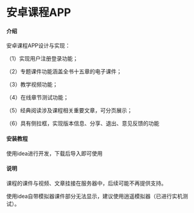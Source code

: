 # 安卓课程APP

#### 介绍

安卓课程APP设计与实现：

（1）实现用户注册登录功能；

（2）专题课件功能涵盖全书十五章的电子课件；

（3）教学视频功能；

（4）在线章节测试功能；

（5）经典阅读涉及课程相关重要文章，可分页展示；

（6）具有侧拉框，实现版本信息、分享、退出、意见反馈的功能



#### 安装教程

使用idea进行开发，下载后导入即可使用



#### 说明

课程的课件与视频、文章挂接在服务器中，后续可能不再提供支持。

使用idea自带模拟器课件部分无法显示，建议使用逍遥模拟器（已进行实机测试）。



